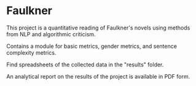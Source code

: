 # Faulkner

This project is a quantitative reading of Faulkner's novels using methods from NLP and algorithmic criticism.

Contains a module for basic metrics, gender metrics, and sentence complexity metrics.

Find spreadsheets of the collected data in the "results" folder.

An analytical report on the results of the project is available in PDF form.
